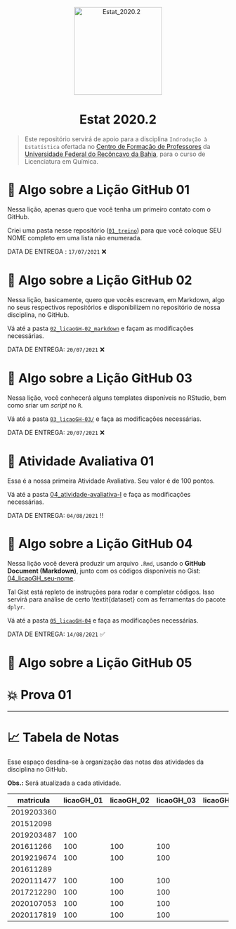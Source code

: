 <p align = "center">
   <img 
        width = "200px"
        align = "center"
        src   = "/img/logo_ESTAT_circ.png"
        alt   = "Estat_2020.2"
   >
   <h1 align = "center">
      Estat 2020.2
   </h1>
</p>

> Este repositório servirá de apoio para a disciplina `Indrodução à Estatística` ofertada no [Centro de Formação de Professores](https://www.ufrb.edu.br/cfp/) da [Universidade Federal do Recôncavo da Bahia](https://www.ufrb.edu.br/portal/), para o curso de Licenciatura em Química.

# :memo: Algo sobre a Lição GitHub 01 

Nessa lição, apenas quero que você tenha um primeiro contato com o GitHub.

Criei uma pasta nesse repositório ([`01_treino`](/01_treino)) para que você coloque SEU NOME completo em uma lista não enumerada.

DATA DE ENTREGA : `17/07/2021` :x:

# :memo: Algo sobre a Lição GitHub 02

Nessa lição, basicamente, quero que vocês escrevam, em Markdown, algo no seus respectivos repositórios e disponibilizem no repositório de nossa disciplina, no GitHub.

Vá até a pasta [`02_licaoGH-02_markdown`](/02_licaoGH-02_markdown) e façam as modificações necessárias.

DATA DE ENTREGA: `20/07/2021` :x:

# :memo: Algo sobre a Lição GitHub 03

Nessa lição, você conhecerá alguns templates disponíveis no RStudio, bem como sriar um *script* no `R`.

Vá até a pasta [`03_licaoGH-03/`](/03_licaoGH-03) e faça as modificações necessárias.

DATA DE ENTREGA: `20/07/2021` :x: 

# :pushpin: Atividade Avaliativa 01

Essa é a nossa primeira Atividade Avaliativa.
Seu valor é de 100 pontos.

Vá até a pasta [04_atividade-avaliativa-I](/04_atividade-avaliativa-I) e faça as modificações necessárias.

DATA DE ENTREGA: `04/08/2021` :bangbang:

# :memo: Algo sobre a Lição GitHub 04

Nessa lição você deverá produzir um arquivo `.Rmd`, usando o **GitHub Document (Markdown)**, junto com os códigos disponíveis no Gist: [04_licaoGH_seu-nome](https://gist.github.com/icaro-freire/d45175e3c8497164ce415c713e624c7d).

Tal Gist está repleto de instruções para rodar e completar códigos.
Isso servirá para análise de certo \textit{dataset} com as ferramentas do pacote `dplyr`.

Vá até a pasta [`05_licaoGH-04`](/05_licaoGH-04) e faça as modificações necessárias.

DATA DE ENTREGA: `14/08/2021` :white_check_mark:

# :memo: Algo sobre a Lição GitHub 05

# :boom: Prova 01

---

# :chart_with_upwards_trend: Tabela de Notas

Esse espaço desdina-se à organização das notas das atividades da disciplina no GitHub.

**Obs.:** Será atualizada a cada atividade.

matricula  | licaoGH_01 | licaoGH_02 | licaoGH_03 | licaoGH_04 | licaoGH_05 | atv_aval_01 | prova_01
---        | ---        | ---        | ---        | ---        | ---        | ---         |---
2019203360 |            |            |            |            |            |             |
201512098  |            |            |            |            |            |             |
2019203487 | 100        |            |            |            |            |             |
201611266  | 100        | 100        | 100        |            |            |             |
2019219674 | 100        | 100        | 100        |            |            |             |
201611289  |            |            |            |            |            |             |
2020111477 | 100        | 100        | 100        |            |            |             |
2017212290 | 100        | 100        | 100        |            |            |             |
2020107053 | 100        | 100        | 100        |            |            |             |
2020117819 | 100        | 100        | 100        |            |            |             |
